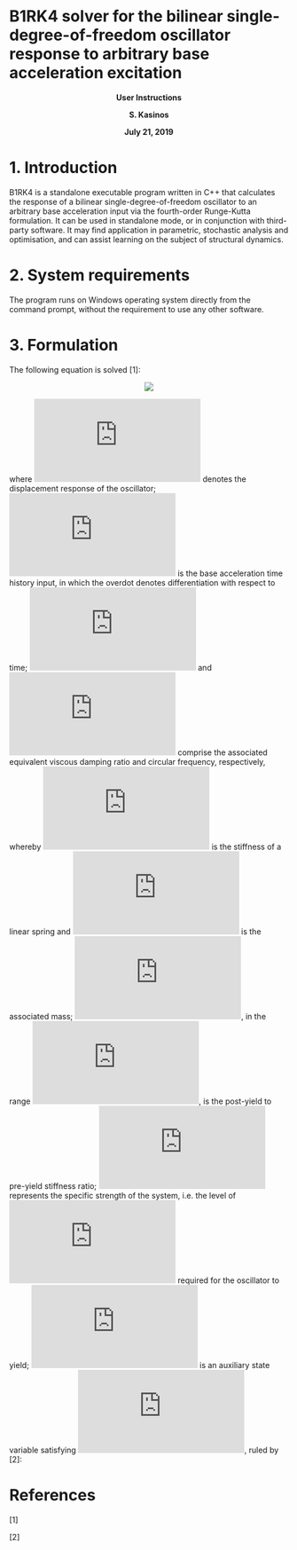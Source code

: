 # B1RK4 solver for the bilinear single-degree-of-freedom	oscillator response to arbitrary base acceleration excitation

<p align="center">
<b> User Instructions </b><br>
</p>

<p align="center">
<b> S. Kasinos </b><br>
</p>

<p align="center">
<b> July 21, 2019 </b><br>
</p>


# 1. Introduction

B1RK4 is a standalone executable program written in C++ that calculates the response of a bilinear single-degree-of-freedom oscillator to an arbitrary base acceleration input via the fourth-order Runge-Kutta formulation. It can be used in standalone mode, or in conjunction with third-party software. It may find application in parametric, stochastic analysis and optimisation, and can assist learning on the subject of structural dynamics.

# 2. System requirements
The program runs on Windows operating system directly from the command prompt, without the requirement to use any other software. 

# 3. Formulation

The following equation is solved [1]:

<p align="center">
<img src="https://latex.codecogs.com/gif.latex?%5Cddot%7Bu%7D%28t%29&plus;2%5C%2C%5Czeta%5Comega%5C%2C%5Cdot%7Bu%7D%28t%29&plus;%5Cpsi%5C%2C%5Comega%5E2u%28t%29&plus;a%281-%5Cpsi%29z%28t%29%3D-%5Cddot%7B%5Cxi%7D%28t%29%20%5C%2C%3B%20%5C%3B%5C%3B%5C%3B%20u%280%29%3D%20%7B%5Cdot%7Bu%7D%7D%280%29%3D0%20%5C%2C%2C">
</p>

where ![](https://latex.codecogs.com/svg.latex?%5Cinline%20u%28t%29) denotes the displacement response of the oscillator; ![](https://latex.codecogs.com/svg.latex?%5Cinline%20%5Cddot%7B%5Cxi%7D%28t%29) is the base acceleration time history input, in which the overdot denotes differentiation with respect to time; ![](https://latex.codecogs.com/gif.latex?%5Cinline%20%5Czeta) and ![](https://latex.codecogs.com/gif.latex?%5Cinline%20%5Comega%3D%5Csqrt%7Bk/m%7D) comprise the associated equivalent viscous damping ratio and circular frequency, respectively, whereby ![](https://latex.codecogs.com/gif.latex?%5Cinline%20k) is the stiffness of a linear spring and ![](https://latex.codecogs.com/gif.latex?%5Cinline%20m) is the associated mass; ![](https://latex.codecogs.com/gif.latex?%5Cinline%20%5Cpsi), in the range ![](https://latex.codecogs.com/gif.latex?%5Cinline%200%5Cleqslant%5Cpsi%3C1), is the post-yield to pre-yield stiffness ratio; ![](https://latex.codecogs.com/gif.latex?%5Cinline%20a) represents the specific strength of the system, i.e. the level of ![](https://latex.codecogs.com/gif.latex?%5Cinline%20%5Cddot%7B%5Cxi%7D%28t%29) required for the oscillator to yield; ![](https://latex.codecogs.com/gif.latex?%5Cinline%20z%28t%29) is an auxiliary state variable satisfying ![](https://latex.codecogs.com/gif.latex?%5Cinline%20%5Cleft%20%7C%20z%28t%29%20%5Cright%20%7C%20%5Cleq%201), ruled by [2]:








# References

[1]

[2] 


